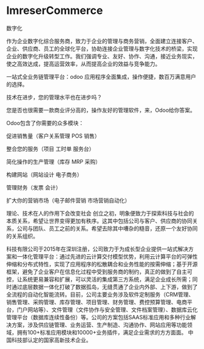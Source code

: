 # ImreserCommerce

数字化



作为企业数字化综合服务商，致力于企业的管理与商务营销，全面建立连接客户、企业、供应商、员工的全球化平台，协助连接企业管理与数字化技术的桥梁，实现企业的数字化升级转型工作。我们强调专业、友好、协作、沟通，接近业务现实，使之高效达成，提高运营效率，从而提高企业的效益与竞争能力。



一站式全业务链管理平台：odoo
应用程序全面集成，操作便捷，数百万满意用户的选择。



技术在进步，您的管理水平也在进步吗？

您是否也很需要一款商业评分高的，操作友好的管理软件，来，Odoo给你答案。



Odoo包含了你需要的众多模块：

促进销售量（客户关系管理 POS 销售）

整合您的服务（项目 工时单 服务台）

简化操作的生产管理（库存 MRP 采购）

构建网站（网站设计 电子商务）

管理财务（发票 会计）

扩大你的营销市场（电子邮件营销 市场营销自动化）










理论、技术在人的作用下会改变社会
创立之初，明象便致力于探索科技与社会的本质关系，希望让世界变得更加有秩序。这其中包括公司与客户、供应商的协同关系，公司与团队、员工之前的关系。希望去除其中嘈杂的糙音，还原一个友好协同的关系组织。





科技有限公司于2015年在深圳注册，公司致力于为成长型企业提供一站式解决方案和一体化管理平台：通过先进的云计算交付模型优势，利用云计算平台的可弹性伸缩和分布式特性，实现了应用程序的松散耦合和业务性能的按需伸缩；基于开源框架，避免了企业客户在信息化过程中受到服务商的制约，真正的做到了自主可控，让系统更易兼容和扩展，可以灵活的集成第三方系统，满足企业成长所需；同时通过底层数据一体化打破了数据孤岛，无缝贯通了企业内外部、上下游，做到了全流程的自动化智能流转。目前，公司主要业务涉及软件定制服务（CRM管理、销售管理、采购管理、库存管理、项目管理、财务管理、费控预算管理、电商平台，门户网站等）、文件管理（文件协作与安全管理、文件档案管理）、数据库云化管理平台（数据库连续性备份）等。公司的方案包括SAAS标准应用和多种行业解决方案，涉及供应链管理、业务运营、生产制造、沟通协作、网站应用等功能领域，拥有100+标准应用模块和10000+业务插件，满足企业需求的方方面面。 中国科技部认定的国家高新技术企业。

